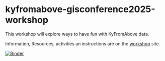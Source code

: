 # kyfromabove-gisconference2025-workshop
This workshop will explore ways to have fun with KyFromAbove data.

Information, Resources, activities an instructions are on the [workshop](https://github.com/ianhorn/kyfromabove-gisconference2025-workshop) site. 

[![Binder](https://gesis.mybinder.org/badge_logo.svg)](https://gesis.mybinder.org/v2/gh/ianhorn/kyfromabove-gisconference2025-workshop/main?urlpath=%2Fdoc%2Ftree%2Fnotebooks%2Fworkshop-exercise.ipynb)


